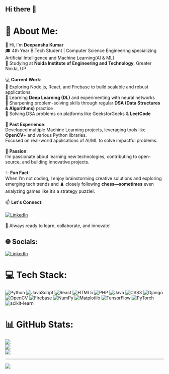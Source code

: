 ## Hi there 👋

<!--
**DeepuKr0315/DeepuKr0315** is a ✨ _special_ ✨ repository because its `README.md` (this file) appears on your GitHub profile.

Here are some ideas to get you started:

- 🔭 I’m currently working on ...
- 🌱 I’m currently learning ...
- 👯 I’m looking to collaborate on ...
- 🤔 I’m looking for help with ...
- 💬 Ask me about ...
- 📫 How to reach me: ...
- 😄 Pronouns: ...
- ⚡ Fun fact: ...
-->
# 💫 About Me:
👋 Hi, I'm **Deepanshu Kumar**<br>🎓 4th Year B.Tech Student | Computer Science Engineering specializing Artificial Intelligence and Machine Learning(AI & ML)<br>🏫 Studying at **Noida Institute of Engineering and Technology**, Greater Noida, UP<br><br>💻 **Current Work**:<br>🌟 Exploring Node.js, React, and Firebase to build scalable and robust applications.<br>🧠 Learning **Deep Learning (DL)** and experimenting with neural networks<br>🧩 Sharpening problem-solving skills through regular **DSA (Data Structures & Algorithms)** practice<br>📘 Solving DSA problems on platforms like GeeksforGeeks & **LeetCode**<br><br>🤖 **Past Experience**:<br>Developed multiple Machine Learning projects, leveraging tools like **OpenCV**+ and various Python libraries.<br>Focused on real-world applications of AI/ML to solve impactful problems.<br><br>🌱 **Passion**:<br>I’m passionate about learning new technologies, contributing to open-source, and building innovative projects.<br><br>✨ **Fun Fact**:<br>When I’m not coding, I enjoy brainstorming creative solutions and exploring emerging tech trends and ♟️ closely following **chess—sometimes** even analyzing games like it’s a strategy puzzle!.<br><br>📫 **Let's Connect**:<br><br>[![LinkedIn](https://img.shields.io/badge/LinkedIn-%230077B5.svg?logo=linkedin&logoColor=white)](https://www.linkedin.com/in/deepanshu-kr/)<br><br>🚀 Always ready to learn, collaborate, and innovate!


## 🌐 **Socials**:
[![LinkedIn](https://img.shields.io/badge/LinkedIn-%230077B5.svg?logo=linkedin&logoColor=white)](https://www.linkedin.com/in/deepanshu-kr/)

# 💻 **Tech Stack**:
![Python](https://img.shields.io/badge/python-3670A0?style=for-the-badge&logo=python&logoColor=ffdd54) ![JavaScript](https://img.shields.io/badge/javascript-%23323330.svg?style=for-the-badge&logo=javascript&logoColor=%23F7DF1E) ![React](https://img.shields.io/badge/react-%2320232a.svg?style=for-the-badge&logo=react&logoColor=%2361DAFB) ![HTML5](https://img.shields.io/badge/html5-%23E34F26.svg?style=for-the-badge&logo=html5&logoColor=white) ![PHP](https://img.shields.io/badge/php-%23777BB4.svg?style=for-the-badge&logo=php&logoColor=white) ![Java](https://img.shields.io/badge/java-%23ED8B00.svg?style=for-the-badge&logo=openjdk&logoColor=white) ![CSS3](https://img.shields.io/badge/css3-%231572B6.svg?style=for-the-badge&logo=css3&logoColor=white) ![Django](https://img.shields.io/badge/django-%23092E20.svg?style=for-the-badge&logo=django&logoColor=white) ![OpenCV](https://img.shields.io/badge/opencv-%23white.svg?style=for-the-badge&logo=opencv&logoColor=white) ![Firebase](https://img.shields.io/badge/firebase-a08021?style=for-the-badge&logo=firebase&logoColor=ffcd34) ![NumPy](https://img.shields.io/badge/numpy-%23013243.svg?style=for-the-badge&logo=numpy&logoColor=white) ![Matplotlib](https://img.shields.io/badge/Matplotlib-%23ffffff.svg?style=for-the-badge&logo=Matplotlib&logoColor=black) ![TensorFlow](https://img.shields.io/badge/TensorFlow-%23FF6F00.svg?style=for-the-badge&logo=TensorFlow&logoColor=white) ![PyTorch](https://img.shields.io/badge/PyTorch-%23EE4C2C.svg?style=for-the-badge&logo=PyTorch&logoColor=white) ![scikit-learn](https://img.shields.io/badge/scikit--learn-%23F7931E.svg?style=for-the-badge&logo=scikit-learn&logoColor=white)
# 📊 **GitHub Stats**:
![](https://github-readme-stats.vercel.app/api?username=DeepuKr0315&theme=radical&hide_border=false&include_all_commits=false&count_private=false)<br/>
![](https://github-readme-streak-stats.herokuapp.com/?user=DeepuKr0315&theme=radical&hide_border=false)<br/>
![](https://github-readme-stats.vercel.app/api/top-langs/?username=DeepuKr0315&theme=radical&hide_border=false&include_all_commits=false&count_private=false&layout=compact)

---
[![](https://visitcount.itsvg.in/api?id=DeepuKr0315&icon=0&color=0)](https://visitcount.itsvg.in)

<!-- Proudly created with GPRM ( https://gprm.itsvg.in ) -->
